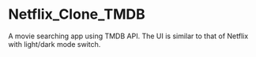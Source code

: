 # Netflix_Clone_TMDB
A movie searching app using TMDB API. The UI is similar to that of Netflix with light/dark mode switch.

